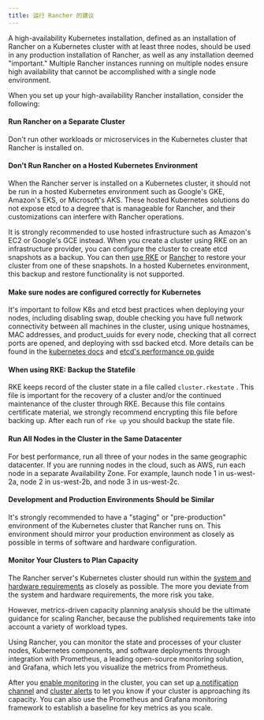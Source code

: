 ```yaml
---
title: 运行 Rancher 的建议
---
```


A high-availability Kubernetes installation, defined as an installation of Rancher on a Kubernetes cluster with at least three nodes, should be used in any production installation of Rancher, as well as any installation deemed "important." Multiple Rancher instances running on multiple nodes ensure high availability that cannot be accomplished with a single node environment.

When you set up your high-availability Rancher installation, consider the following:

#### Run Rancher on a Separate Cluster

Don't run other workloads or microservices in the Kubernetes cluster that Rancher is installed on.

#### Don't Run Rancher on a Hosted Kubernetes Environment

When the Rancher server is installed on a Kubernetes cluster, it should not be run in a hosted Kubernetes environment such as Google's GKE, Amazon's EKS, or Microsoft's AKS. These hosted Kubernetes solutions do not expose etcd to a degree that is manageable for Rancher, and their customizations can interfere with Rancher operations.

It is strongly recommended to use hosted infrastructure such as Amazon's EC2 or Google's GCE instead. When you create a cluster using RKE on an infrastructure provider, you can configure the cluster to create etcd snapshots as a backup. You can then [use RKE]({{<baseurl>}}/rke/latest/en/etcd-snapshots/) or [Rancher](/docs/backups/restorations/) to restore your cluster from one of these snapshots. In a hosted Kubernetes environment, this backup and restore functionality is not supported.

#### Make sure nodes are configured correctly for Kubernetes

It's important to follow K8s and etcd best practices when deploying your nodes, including disabling swap, double checking you have full network connectivity between all machines in the cluster, using unique hostnames, MAC addresses, and product_uuids for every node, checking that all correct ports are opened, and deploying with ssd backed etcd. More details can be found in the [kubernetes docs](https://kubernetes.io/docs/setup/production-environment/tools/kubeadm/install-kubeadm/#before-you-begin) and [etcd's performance op guide](https://github.com/etcd-io/etcd/blob/master/Documentation/op-guide/performance.md)

#### When using RKE: Backup the Statefile

RKE keeps record of the cluster state in a file called `cluster.rkestate` . This file is important for the recovery of a cluster and/or the continued maintenance of the cluster through RKE. Because this file contains certificate material, we strongly recommend encrypting this file before backing up. After each run of `rke up` you should backup the state file.

#### Run All Nodes in the Cluster in the Same Datacenter

For best performance, run all three of your nodes in the same geographic datacenter. If you are running nodes in the cloud, such as AWS, run each node in a separate Availability Zone. For example, launch node 1 in us-west-2a, node 2 in us-west-2b, and node 3 in us-west-2c.

#### Development and Production Environments Should be Similar

It's strongly recommended to have a "staging" or "pre-production" environment of the Kubernetes cluster that Rancher runs on. This environment should mirror your production environment as closely as possible in terms of software and hardware configuration.

#### Monitor Your Clusters to Plan Capacity

The Rancher server's Kubernetes cluster should run within the [system and hardware requirements](/docs/installation/requirements/) as closely as possible. The more you deviate from the system and hardware requirements, the more risk you take.

However, metrics-driven capacity planning analysis should be the ultimate guidance for scaling Rancher, because the published requirements take into account a variety of workload types.

Using Rancher, you can monitor the state and processes of your cluster nodes, Kubernetes components, and software deployments through integration with Prometheus, a leading open-source monitoring solution, and Grafana, which lets you visualize the metrics from Prometheus.

After you [enable monitoring](/docs/cluster-admin/tools/monitoring/) in the cluster, you can set up [a notification channel](/docs/cluster-admin/tools/notifiers/) and [cluster alerts](/docs/cluster-admin/tools/alerts/) to let you know if your cluster is approaching its capacity. You can also use the Prometheus and Grafana monitoring framework to establish a baseline for key metrics as you scale.

